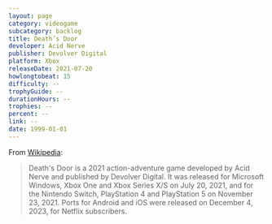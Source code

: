 ```yaml
---
layout: page
category: videogame
subcategory: backlog
title: Death’s Door
developer: Acid Nerve
publisher: Devolver Digital
platform: Xbox
releaseDate: 2021-07-20
howlongtobeat: 15
difficulty: --
trophyGuide: --
durationHours: --
trophies: --
percent: --
link: --
date: 1999-01-01
---
```


From [Wikipedia](https://en.wikipedia.org/wiki/Death%27s_Door_(video_game)):

> Death's Door is a 2021 action-adventure game developed by Acid Nerve and published by Devolver Digital. It was released for Microsoft Windows, Xbox One and Xbox Series X/S on July 20, 2021, and for the Nintendo Switch, PlayStation 4 and PlayStation 5 on November 23, 2021. Ports for Android and iOS were released on December 4, 2023, for Netflix subscribers.

